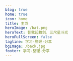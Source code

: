 ```yaml
---
blog: true
home: true
icon: home
title: 主页
heroImage: /bat.png
heroText: 昔我起舞剑，三尺星斗光
heroFullScreen: false
tagline: 学习-整理-分享
bgImage: /back.jpg
footer: 学习-整理-分享
---
```


